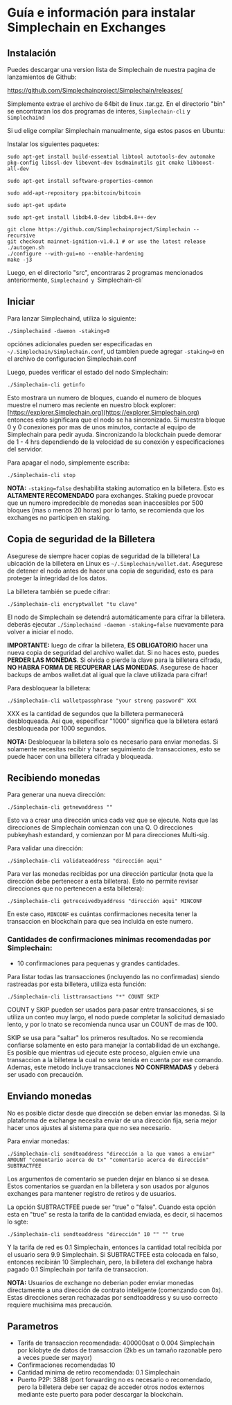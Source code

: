 # Guía e información para instalar Simplechain en Exchanges 

## **Instalación**

Puedes descargar una version lista de Simplechain de nuestra pagina de lanzamientos de Github:

https://github.com/Simplechainproject/Simplechain/releases/

Simplemente extrae el archivo de 64bit de linux .tar.gz. En el directorio "bin" se encontraran los dos programas de interes, `Simplechain-cli` y `Simplechaind`

Si ud elige compilar Simplechain manualmente, siga estos pasos en Ubuntu:

Instalar los siguientes paquetes:


```
sudo apt-get install build-essential libtool autotools-dev automake pkg-config libssl-dev libevent-dev bsdmainutils git cmake libboost-all-dev

sudo apt-get install software-properties-common

sudo add-apt-repository ppa:bitcoin/bitcoin

sudo apt-get update

sudo apt-get install libdb4.8-dev libdb4.8++-dev
```



```
git clone https://github.com/Simplechainproject/Simplechain --recursive
git checkout mainnet-ignition-v1.0.1 # or use the latest release
./autogen.sh
./configure --with-gui=no --enable-hardening
make -j3
```

Luego, en el directorio "src", encontraras 2 programas mencionados anteriormente,  `Simplechaind y `Simplechain-cli`

## Iniciar

Para lanzar Simplechaind, utiliza lo siguiente:


```
./Simplechaind -daemon -staking=0
```

opciónes adicionales pueden ser especificadas en `~/.Simplechain/Simplechain.conf`, ud tambien puede agregar `-staking=0` en el archivo  de configuracion Simplechain.conf

Luego, puedes verificar el estado del nodo Simplechain:


```
./Simplechain-cli getinfo
```


Esto mostrara un numero de bloques, cuando el numero de bloques muestre el numero mas reciente en nuestro block explorer: [https://explorer.Simplechain.org](https://explorer.Simplechain.org) entonces esto significara que el nodo se ha sincronizado. Si muestra bloque 0 y 0 conexiones por mas de unos minutos, contacte al equipo de Simplechain para pedir ayuda. Sincronizando la blockchain puede demorar de 1 - 4 hrs dependiendo de la velocidad de su conexión y especificaciones del servidor.


Para apagar el nodo, simplemente escriba:

```
./Simplechain-cli stop
```

**NOTA:** `-staking=false` deshabilita staking automatico en la billetera. Esto es  **ALTAMENTE RECOMENDADO** para  exchanges. Staking puede provocar que un numero impredecible de monedas sean inaccesibles por 500 bloques (mas o menos 20 horas) por lo tanto, se recomienda que los exchanges no participen en staking.

## Copia de seguridad de la Billetera

Asegurese de siempre hacer copias de seguridad de la billetera! La ubicación de la billetera en Linux es `~/.Simplechain/wallet.dat`. Asegurese de detener el nodo antes de hacer una copia de seguridad, esto es para proteger la integridad de los datos.

La billetera también se puede cifrar:


```
./Simplechain-cli encryptwallet "tu clave"
```

El nodo de Simplechain se detendrá automáticamente para cifrar la billetera. deberás ejecutar `./Simplechaind -daemon -staking=false` nuevamente para volver a iniciar el nodo.

**IMPORTANTE:** luego de cifrar la billetera,  **ES OBLIGATORIO** hacer una nueva copia de seguridad del archivo wallet.dat. Si no haces esto, puedes **PERDER LAS MONEDAS**. Si olvida o pierde la clave para la billetera cifrada,  **NO HABRA FORMA DE RECUPERAR LAS MONEDAS**. Asegurese de hacer backups de ambos wallet.dat al igual que la clave utilizada para cifrar!

Para desbloquear la billetera:


```
./Simplechain-cli walletpassphrase "your strong password" XXX
```


XXX es la cantidad de segundos que la billetera permanecerá desbloqueada. Así que, especificar "1000" significa que la billetera estará desbloqueada por 1000 segundos.

**NOTA:** Desbloquear la billetera solo es necesario para enviar monedas. Si solamente necesitas recibir y hacer seguimiento de transacciones, esto se puede hacer con una billetera cifrada y bloqueada.

## Recibiendo monedas

Para generar una nueva dirección:


```
./Simplechain-cli getnewaddress ""
```

Esto va a crear una dirección unica cada vez que se ejecute. Nota que las direcciones de Simplechain comienzan con una Q. O direcciones pubkeyhash estandard, y comienzan por M para direcciones Multi-sig.

Para validar una dirección:


```
./Simplechain-cli validateaddress "dirección aqui"
```

Para ver las monedas recibidas por una dirección particular (nota que la dirección debe pertenecer a esta billetera). Esto no permite revisar direcciones que no pertenecen a esta billetera):


```
./Simplechain-cli getreceivedbyaddress "dirección aqui" MINCONF
```

En este caso, `MINCONF` es cuántas confirmaciones necesita tener la transaccion en blockchain para que sea incluida en este numero.

###  Cantidades de confirmaciones minimas recomendadas por Simplechain:

- 10 confirmaciones para pequenas y grandes cantidades. 

Para listar todas las transacciones (incluyendo las no confirmadas) siendo rastreadas por esta billetera, utiliza esta función:


```
./Simplechain-cli listtransactions "*" COUNT SKIP
```

COUNT y SKIP pueden ser usados para pasar entre transacciones, si se utiliza un conteo muy largo, el nodo puede completar la solicitud demasiado lento, y por lo tnato se recomienda nunca usar un COUNT de mas de 100.

SKIP se usa para "saltar" los primeros resultados. No se recomienda confiarse solamente en esto para manejar la contabilidad de un exchange. Es posible que mientras ud ejecute este proceso, alguien envie una transaccion a la billetera la cual no sera tenida en cuenta por ese comando. Ademas, este metodo incluye transacciones **NO CONFIRMADAS** y deberá ser usado con precaución.

## Enviando monedas

No es posible dictar desde que dirección se deben enviar las monedas. Si la plataforma de exchange necesita enviar de una dirección fija, seria mejor hacer unos ajustes al sistema para que no sea necesario.

Para enviar monedas:


```
./Simplechain-cli sendtoaddress "dirección a la que vamos a enviar" AMOUNT "comentario acerca de tx" "comentario acerca de dirección" SUBTRACTFEE
```

Los argumentos de comentario se pueden dejar en blanco si se desea. Estos comentarios se guardan en la billetera y son usados por algunos exchanges para mantener registro de retiros y de usuarios.

La opción SUBTRACTFEE puede ser "true" o "false". Cuando esta opción esta en "true" se resta la tarifa de la cantidad enviada, es decir, si hacemos lo sgte:


```
./Simplechain-cli sendtoaddress "dirección" 10 "" "" true
```

Y la tarifa de red es 0.1 Simplechain, entonces la cantidad total recibida por el usuario sera 9.9 Simplechain. Si SUBTRACTFEE esta colocada en falso, entonces recibirán 10 Simplechain, pero, la billetera del exchange habra pagado 0.1 Simplechain por tarifa de transaccion.

**NOTA:** Usuarios de exchange no deberian poder enviar monedas directamente a una dirección de contrato inteligente (comenzando con 0x). Estas direcciones seran rechazadas por sendtoaddress y su uso correcto requiere muchisima mas precaución.

## Parametros

- Tarifa de transaccion recomendada: 400000sat o 0.004 Simplechain por kilobyte de datos de transaccion (2kb es un tamaño razonable pero a veces puede ser mayor)
- Confirmaciones recomendadas 10
- Cantidad minima de retiro recomendada: 0.1 Simplechain
- Puerto P2P: 3888 (port forwarding no es necesario o recomendado, pero la billetera debe ser capaz de acceder otros nodos externos mediante este puerto para poder descargar la blockchain.
